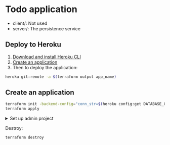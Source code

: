 # Todo application

<!-- Purpose -->

- client/: Not used
- server/: The persistence service

## Deploy to Heroku

1. [Download and install Heroku CLI](https://devcenter.heroku.com/articles/heroku-cli#download-and-install)
2. [Create an application](#create-an-application)
3. Then to deploy the application:

```bash
heroku git:remote -a $(terraform output app_name)
```

## Create an application

```bash
terraform init -backend-config="conn_str=$(heroku config:get DATABASE_URL --app $ADMIN_APP)"
terraform apply
```

<details>
<summary>Set up admin project</summary>

```bash
export ADMIN_APP=terraform-admin
heroku create $ADMIN_APP
heroku addons:create heroku-postgresql:hobby-dev --app $ADMIN_APP
```

</details>

Destroy:

```bash
terraform destroy
```
